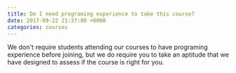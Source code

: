 ```yaml
---
title: Do I need programing experience to take this course?
date: 2017-09-22 21:37:00 +0000
categories: courses
---
```


We don't require students attending our courses to have programing experience before joining, but we do require you to take an aptitude that we have designed to assess if the course is right for you.
